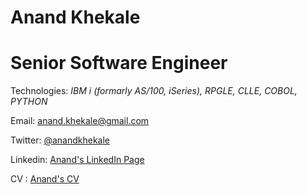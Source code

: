 # Anand Khekale
# Senior Software Engineer  
Technologies: *IBM i (formarly AS/100, iSeries),* *RPGLE,* *CLLE,* *COBOL,* *PYTHON*

Email: [anand.khekale@gmail.com](mailto:anand.khekale@gmail.com)

Twitter: [@anandkhekale](https://twitter.com/anandkhekale)

Linkedin: [Anand's LinkedIn Page](https://www.linkedin.com/in/anandkhekaleas400consultant/)  

CV : [Anand's CV](https://anand-khekale.github.io/CV%20of%20Anand%20Khekale.pdf)
